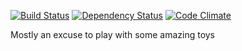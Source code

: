 [![Build Status](https://travis-ci.org/pikesley/overlook.png)](https://travis-ci.org/pikesley/overlook)
[![Dependency Status](https://gemnasium.com/pikesley/overlook.png)](https://gemnasium.com/pikesley/overlook)
[![Code Climate](https://codeclimate.com/github/pikesley/overlook.png)](https://codeclimate.com/github/pikesley/overlook)

Mostly an excuse to play with some amazing toys
